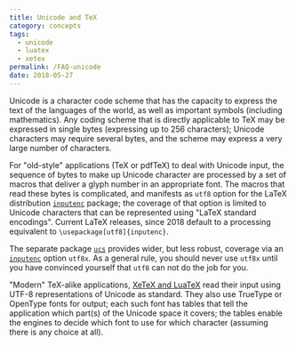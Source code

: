 ```yaml
---
title: Unicode and TeX
category: concepts
tags:
  - unicode
  - luatex
  - xetex
permalink: /FAQ-unicode
date: 2018-05-27
---
```


Unicode is a character code scheme that has the capacity to express
the text of the languages of the world, as well as important symbols
(including mathematics).  Any coding scheme that is directly
applicable to TeX may be expressed in single bytes (expressing up
to 256 characters); Unicode characters may require several bytes, and
the scheme may express a very large number of characters.

For "old-style" applications (TeX or pdfTeX) to deal with
Unicode input, the sequence of bytes to make up Unicode character are
processed by a set of macros that deliver a glyph number in an
appropriate font.  The macros that read these bytes is complicated,
and manifests as `utf8` option for the LaTeX distribution
[`inputenc`](https://ctan.org/pkg/inputenc) package; the coverage of that option is limited to
Unicode characters that can be represented using "LaTeX standard
encodings". Current LaTeX releases, since 2018 default to a processing
equivalent to `\usepackage[utf8]{inputenc}`.

The separate package [`ucs`](https://ctan.org/pkg/ucs) provides wider, but
less robust, coverage via an [`inputenc`](https://ctan.org/pkg/inputenc) option
`utf8x`.  As a general rule, you should never use
`utf8x` until you have convinced yourself that
`utf8` can not do the job for you.

"Modern" TeX-alike applications, [XeTeX and LuaTeX](FAQ-xetex-luatex)
read their input using UTF-8
representations of Unicode as standard.  They also use TrueType or
OpenType fonts for output; each such font has tables that tell the
application which part(s) of the Unicode space it covers; the tables
enable the engines to decide which font to use for which character
(assuming there is any choice at all).

